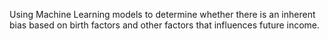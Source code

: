 Using Machine Learning models to determine whether there is an inherent bias based on birth factors and other factors that influences future income.
